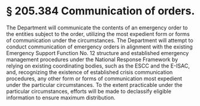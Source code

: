 # § 205.384   Communication of orders.

The Department will communicate the contents of an emergency order to the entities subject to the order, utilizing the most expedient form or forms of communication under the circumstances. The Department will attempt to conduct communication of emergency orders in alignment with the existing Emergency Support Function No. 12 structure and established emergency management procedures under the National Response Framework by relying on existing coordinating bodies, such as the ESCC and the E-ISAC, and, recognizing the existence of established crisis communication procedures, any other form or forms of communication most expedient under the particular circumstances. To the extent practicable under the particular circumstances, efforts will be made to declassify eligible information to ensure maximum distribution.




